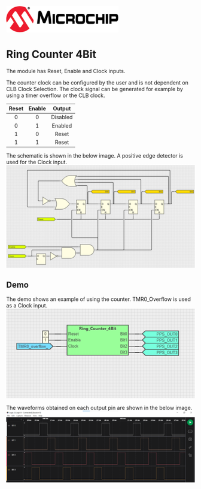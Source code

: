 <!-- Please do not change this html logo with link -->

<a href="https://www.microchip.com" rel="nofollow"><img src="images/microchip.png" alt="MCHP" width="300"/></a>

# Ring Counter 4Bit

The module has Reset, Enable and Clock inputs. 

The counter clock can be configured by the user and is not dependent on CLB Clock Selection. The clock signal can be generated for example by using a timer overflow or the CLB clock.

| **Reset** | **Enable** | **Output** |
|:---------:|:----------:|:----------:|
|     0     |      0     |  Disabled  |
|     0     |      1     |   Enabled  |
|     1     |      0     |    Reset   |
|     1     |      1     |    Reset   |

The schematic is shown in the below image. A positive edge detector is used for the Clock input.
<br><img src="images/ring_counter_4bit.png" width="600">

## Demo

The demo shows an example of using the counter. TMR0_Overflow is used as a Clock input.
<br><img src="images/ring_counter_4bit_demo.png" width="600">

 The waveforms obtained on each output pin are shown in the below image.
<br><img src="images/ring_counter_4bit_waveforms.png" width="600">